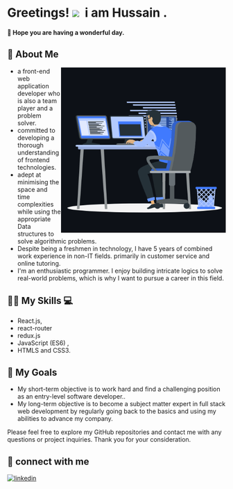 # Greetings! <img src="https://media.giphy.com/media/hvRJCLFzcasrR4ia7z/giphy.gif" width="28">&nbsp; i am Hussain . 
#### 🌈 Hope you are having a wonderful day.  

## 🚀 About Me
<img align="right" alt="GIF" src="https://github.com/iamhussainrizvi/iamhussainrizvi/blob/main/javascript.gif" width="380" />


- a front-end web application developer who is also a team player and a problem solver.
- committed to developing a thorough understanding of frontend technologies.
- adept at minimising the space and time complexities while using the appropriate Data structures to solve algorithmic problems. 
- Despite being a freshmen in technology, I have 5 years of combined work experience in non-IT fields. primarily in customer service and online tutoring.
- I'm an enthusiastic programmer. I enjoy building intricate logics to solve real-world problems, which is why I want to pursue a career in this field.


## 👨‍💻 My Skills 💻
- React.js, 
- react-router
- redux.js
- JavaScript (ES6) , 
- HTMLS and CSS3. 


## 🎯 My Goals 
- My short-term objective is to work hard and find a challenging position as an entry-level software developer.. 
- My long-term objective is to become a subject matter expert in full stack web development by regularly going back to the basics and using my abilities to advance my company.


Please feel free to explore my GitHub repositories and contact me with any questions or project inquiries. Thank you for your consideration.
## 🔗 connect with me
[![linkedin](https://img.shields.io/badge/linkedin-0A66C2?style=for-the-badge&logo=linkedin&logoColor=white)](https://www.linkedin.com/in/kalbe-hussain-rizvi/)

<!--
**iamhussainrizvi/iamhussainrizvi** is a ✨ _special_ ✨ repository because its `README.md` (this file) appears on your GitHub profile.

Here are some ideas to get you started:

- 🔭 I’m currently working on ...
- 🌱 I’m currently learning ...
- 👯 I’m looking to collaborate on ...
- 🤔 I’m looking for help with ...
- 💬 Ask me about ...
- 📫 How to reach me: ...
- 😄 Pronouns: ...
- ⚡ Fun fact: ...
-->

